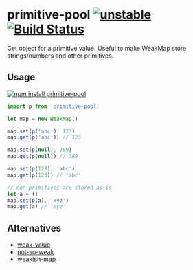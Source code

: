 # primitive-pool [![unstable](https://img.shields.io/badge/stability-unstable-green.svg)](http://github.com/badges/stability-badges) [![Build Status](https://img.shields.io/travis/dy/primitive-pool.svg)](https://travis-ci.org/dy/primitive-pool)

Get object for a primitive value. Useful to make WeakMap store strings/numbers and other primitives.

## Usage

[![npm install primitive-pool](https://nodei.co/npm/primitive-pool.png?mini=true)](https://npmjs.org/package/primitive-pool/)


```js
import p from 'primitive-pool'

let map = new WeakMap()

map.set(p('abc'), 123)
map.get(p('abc')) // 123

map.set(p(null), 789)
map.get(p(null)) // 789

map.set(p(123), 'abc')
map.get(p(123)) // 'abc'

// non-primitives are stored as is
let a = {}
map.set(p(a), 'xyz')
map.get(a) // 'xyz'
```

## Alternatives

* [weak-value](https://github.com/WebReflection/weak-value)
* [not-so-weak](https://github.com/WebReflection/not-so-weak)
* [weakish-map](https://github.com/lamansky/weakish-map)
